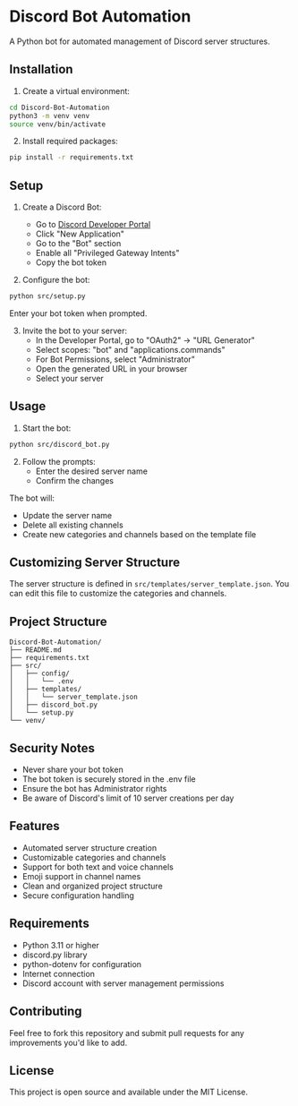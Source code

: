 # Discord Bot Automation

A Python bot for automated management of Discord server structures.

## Installation

1. Create a virtual environment:
```bash
cd Discord-Bot-Automation
python3 -m venv venv
source venv/bin/activate
```

2. Install required packages:
```bash
pip install -r requirements.txt
```

## Setup

1. Create a Discord Bot:
   - Go to [Discord Developer Portal](https://discord.com/developers/applications)
   - Click "New Application"
   - Go to the "Bot" section
   - Enable all "Privileged Gateway Intents"
   - Copy the bot token

2. Configure the bot:
```bash
python src/setup.py
```
Enter your bot token when prompted.

3. Invite the bot to your server:
   - In the Developer Portal, go to "OAuth2" -> "URL Generator"
   - Select scopes: "bot" and "applications.commands"
   - For Bot Permissions, select "Administrator"
   - Open the generated URL in your browser
   - Select your server

## Usage

1. Start the bot:
```bash
python src/discord_bot.py
```

2. Follow the prompts:
   - Enter the desired server name
   - Confirm the changes

The bot will:
- Update the server name
- Delete all existing channels
- Create new categories and channels based on the template file

## Customizing Server Structure

The server structure is defined in `src/templates/server_template.json`. You can edit this file to customize the categories and channels.

## Project Structure

```
Discord-Bot-Automation/
├── README.md
├── requirements.txt
├── src/
│   ├── config/
│   │   └── .env
│   ├── templates/
│   │   └── server_template.json
│   ├── discord_bot.py
│   └── setup.py
└── venv/
```

## Security Notes

- Never share your bot token
- The bot token is securely stored in the .env file
- Ensure the bot has Administrator rights
- Be aware of Discord's limit of 10 server creations per day

## Features

- Automated server structure creation
- Customizable categories and channels
- Support for both text and voice channels
- Emoji support in channel names
- Clean and organized project structure
- Secure configuration handling

## Requirements

- Python 3.11 or higher
- discord.py library
- python-dotenv for configuration
- Internet connection
- Discord account with server management permissions

## Contributing

Feel free to fork this repository and submit pull requests for any improvements you'd like to add.

## License

This project is open source and available under the MIT License.
